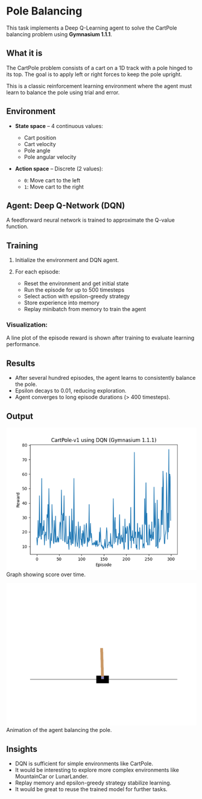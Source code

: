 # Pole Balancing

This task implements a Deep Q-Learning agent to solve the CartPole balancing problem using **Gymnasium 1.1.1**.

## What it is

The CartPole problem consists of a cart on a 1D track with a pole hinged to its top. The goal is to apply left or right forces to keep the pole upright.

This is a classic reinforcement learning environment where the agent must learn to balance the pole using trial and error.

## Environment

* **State space** – 4 continuous values:
    * Cart position
    * Cart velocity
    * Pole angle
    * Pole angular velocity
* **Action space** – Discrete (2 values):

    * `0`: Move cart to the left
    * `1`: Move cart to the right

## Agent: Deep Q-Network (DQN)

A feedforward neural network is trained to approximate the Q-value function.

## Training

1. Initialize the environment and DQN agent.
2. For each episode:

    * Reset the environment and get initial state
    * Run the episode for up to 500 timesteps
    * Select action with epsilon-greedy strategy
    * Store experience into memory
    * Replay minibatch from memory to train the agent

### Visualization:

A line plot of the episode reward is shown after training to evaluate learning performance.

## Results

* After several hundred episodes, the agent learns to consistently balance the pole.
* Epsilon decays to 0.01, reducing exploration.
* Agent converges to long episode durations (> 400 timesteps).

## Output

![Learning progress](../results/cartpole_train.png)
Graph showing score over time.

![Agent in action](../results/cartpole_episode_8.gif)
Animation of the agent balancing the pole.

## Insights

* DQN is sufficient for simple environments like CartPole.
* It would be interesting to explore more complex environments like MountainCar or LunarLander.
* Replay memory and epsilon-greedy strategy stabilize learning.
* It would be great to reuse the trained model for further tasks.